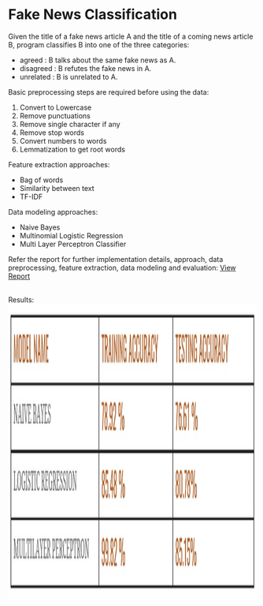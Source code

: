 # Fake News Classification

Given the title of a fake news article A and the title of a coming news article B, program classifies B into one of the three categories:
* agreed : B talks about the same fake news as A.
* disagreed : B refutes the fake news in A.
* unrelated : B is unrelated to A.

Basic preprocessing steps are required before using the data:
1. Convert to Lowercase
2. Remove punctuations
3. Remove single character if any
4. Remove stop words
5. Convert numbers to words
6. Lemmatization to get root words

Feature extraction approaches:
* Bag of words
* Similarity between text
* TF-IDF

Data modeling approaches:
* Naive Bayes
* Multinomial Logistic Regression
* Multi Layer Perceptron Classifier

Refer the report for further implementation details, approach, data preprocessing, feature extraction, data modeling and evaluation:
<a href="https://github.com/chandnii7/Fake-News-Classification/blob/main/OSNA_FakeNews_Report.pdf">View Report</a>
<br/><br/>

Results:
<br/>
<img src="https://github.com/chandnii7/Fake-News-Classification/blob/main/evaluation.jpg" height="600" width="600"/>
<br/>
